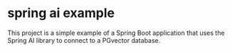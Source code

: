 # spring ai example

This project is a simple example of a Spring Boot application that uses the Spring AI library to connect to a PGvector database.
